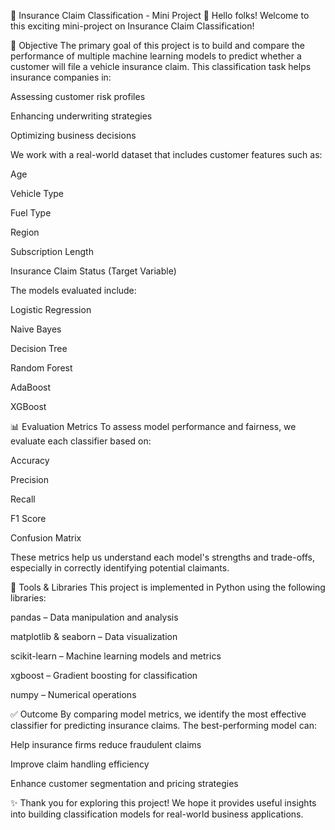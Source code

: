 🧾 Insurance Claim Classification - Mini Project
👋 Hello folks! Welcome to this exciting mini-project on Insurance Claim Classification!

🎯 Objective
The primary goal of this project is to build and compare the performance of multiple machine learning models to predict whether a customer will file a vehicle insurance claim. This classification task helps insurance companies in:

Assessing customer risk profiles

Enhancing underwriting strategies

Optimizing business decisions

We work with a real-world dataset that includes customer features such as:

Age

Vehicle Type

Fuel Type

Region

Subscription Length

Insurance Claim Status (Target Variable)

The models evaluated include:

Logistic Regression

Naive Bayes

Decision Tree

Random Forest

AdaBoost

XGBoost

📊 Evaluation Metrics
To assess model performance and fairness, we evaluate each classifier based on:

Accuracy

Precision

Recall

F1 Score

Confusion Matrix

These metrics help us understand each model's strengths and trade-offs, especially in correctly identifying potential claimants.

🧰 Tools & Libraries
This project is implemented in Python using the following libraries:

pandas – Data manipulation and analysis

matplotlib & seaborn – Data visualization

scikit-learn – Machine learning models and metrics

xgboost – Gradient boosting for classification

numpy – Numerical operations

✅ Outcome
By comparing model metrics, we identify the most effective classifier for predicting insurance claims. The best-performing model can:

Help insurance firms reduce fraudulent claims

Improve claim handling efficiency

Enhance customer segmentation and pricing strategies

✨ Thank you for exploring this project! We hope it provides useful insights into building classification models for real-world business applications.

